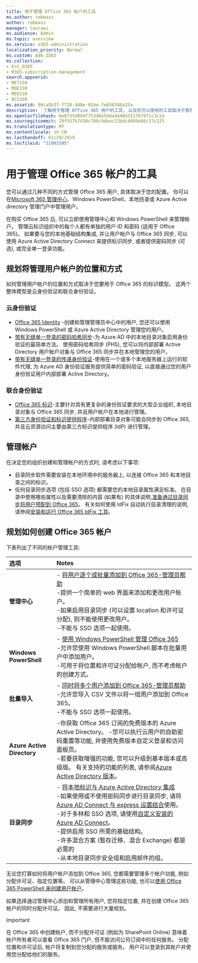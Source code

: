 ```yaml
---
title: 用于管理 Office 365 帐户的工具
ms.author: robmazz
author: robmazz
manager: laurawi
ms.audience: Admin
ms.topic: overview
ms.service: o365-administration
localization_priority: Normal
ms.custom: Adm_O365
ms.collection:
- Ent_O365
- M365-subscription-management
search.appverid:
- MET150
- MOE150
- MED150
- BCS160
ms.assetid: 98ca5b3f-f720-4d8e-91be-fe656548a25a
description: '了解用于管理 Office 365 用户的工具, 以及您可以使用的工具取决于管理用户身份的方式。 '
ms.openlocfilehash: 6e8f35d9b4f753d8e5ddad448d311767971c3c2a
ms.sourcegitcommit: 29f937b7430c708c9dbec23bdc4089e86c37c225
ms.translationtype: MT
ms.contentlocale: zh-CN
ms.lasthandoff: 03/29/2019
ms.locfileid: "31001595"
---
```

# <a name="tools-to-manage-office-365-accounts"></a>用于管理 Office 365 帐户的工具

您可以通过几种不同的方式管理 Office 365 用户, 具体取决于您的配置。 你可以在[Microsoft 365 管理中心](https://admin.microsoft.com)、Windows PowerShell、本地目录或 Azure Active directory 管理门户中管理用户。

在购买 Office 365 后, 可以立即使用管理中心和 Windows PowerShell 来管理帐户。 管理云标识组织中的每个人都有单独的用户 ID 和密码 (适用于 Office 365)。 如果要与您的本地基础结构集成, 并让用户帐户与 Office 365 同步, 可以使用 Azure Active Directory Connect 来提供标识同步, 或者提供密码同步 (可选), 或完全单一登录功能。
  
## <a name="plan-for-where-and-how-you-will-manage-your-user-accounts"></a>规划将管理用户帐户的位置和方式

如何管理用户帐户的位置和方式取决于您要用于 Office 365 的标识模型。 这两个整体模型是云身份验证和联合身份验证。
  
### <a name="cloud-authentication"></a>云身份验证

- [Office 365 Identity](about-office-365-identity.md) -创建和管理管理员中心中的用户, 您还可以使用 Windows PowerShell 或 Azure Active Directory 管理您的用户。
- [带有无缝单一登录的密码哈希同步](about-office-365-identity.md)-为 Azure AD 中的本地目录对象启用身份验证的最简单方法。 使用密码哈希同步 (PHS), 您可以将内部部署 Active Directory 用户帐户对象与 Office 365 同步并在本地管理您的用户。 
- [带有无缝单一登录的传递身份验证](about-office-365-identity.md)-使用在一个或多个本地服务器上运行的软件代理, 为 Azure AD 身份验证服务提供简单的密码验证, 以直接通过您的用户身份验证用户内部部署 Active Directory。 

### <a name="federated-authentication"></a>联合身份验证

- [Office 365 标识](about-office-365-identity.md)-主要针对具有更复杂的身份验证要求的大型企业组织, 本地目录对象与 Office 365 同步, 并且用户帐户在本地进行管理。 
- [第三方身份验证和标识提供程序](about-office-365-identity.md)-内部部署目录对象可能会同步到 Office 365, 并且云资源访问主要由第三方标识提供程序 (IdP) 进行管理。 

## <a name="managing-accounts"></a>管理帐户

在决定您的组织创建和管理帐户的方式时, 请考虑以下事项:
  
- 目录同步软件需要安装在本地环境中的服务器上, 以连接 Office 365 和本地目录之间的标识。
- 任何目录同步选项 (包括 SSO 选项) 都需要您的本地目录属性满足标准。 在目录中使用哪些属性以及需要清除的内容 (如果有) 的具体说明,[准备通过目录同步将用户预配到 Office 365](prepare-for-directory-synchronization.md)。 有关如何使用 IdFix 自动执行目录清理的说明, 请参阅[安装和运行 Office 365 IdFix 工具](install-and-run-idfix.md)。 

## <a name="plan-how-you-are-going-to-create-office-365-accounts"></a>规划如何创建 Office 365 帐户

下表列出了不同的帐户管理工具:

|**选项**|**Notes**|
|:-----|:-----|
|**管理中心** | - [将用户逐个或批量添加到 Office 365-管理员帮助](https://support.office.com/article/1970f7d6-03b5-442f-b385-5880b9c256ec) <br> -提供一个简单的 web 界面来添加和更改用户帐户。 <br> -如果启用目录同步 (可以设置 location 和许可证分配), 则不能使用更改用户。 <br> -不能与 SSO 选项一起使用。 <br> |
|**Windows PowerShell** | - [使用 Windows PowerShell 管理 Office 365](https://go.microsoft.com/fwlink/p/?LinkId=698471) <br> -允许您使用 Windows PowerShell 脚本在批量用户中添加用户。 <br> -可用于将位置和许可证分配给帐户, 而不考虑帐户的创建方式。 <br> |
|**批量导入** | - [同时将多个用户添加到 Office 365-管理员帮助](add-several-users-at-the-same-time.md) <br> -允许您导入 CSV 文件以将一组用户添加到 Office 365。 <br> -不能与 SSO 选项一起使用。 <br> |
|**Azure Active Directory** | -你获取 Office 365 订阅的免费版本的 Azure Active Directory。 -您可以执行云用户的自助密码重置等功能, 并使用免费版本自定义登录和访问面板页。 <br> -若要获取增强的功能, 您可以升级到基本版本或高级版。 有关支持的功能的列表, 请参阅[Azure Active Directory 版本](https://go.microsoft.com/fwlink/p/?LinkId=698465)。 <br> |
|**目录同步** | - [将本地标识与 Azure Active Directory 集成](https://go.microsoft.com/fwlink/p/?LinkID=624168) <br> -如果使用或不使用密码同步进行目录同步, 请将[Azure AD Connect 与 express 设置结合](https://go.microsoft.com/fwlink/p/?LinkID=698537)使用。  <br>  -对于多林和 SSO 选项, 请使用[自定义安装的 Azure AD Connect](https://go.microsoft.com/fwlink/p/?LinkId=698430)。 <br> -提供启用 SSO 所需的基础结构。 <br> -许多混合方案 (暂存迁移、混合 Exchange) 都是必需的 <br> -从本地目录同步安全组和启用邮件的组。 <br> |

无论您打算如何将用户帐户添加到 Office 365, 您都需要管理多个帐户功能, 例如分配许可证、指定位置等。 可以从管理中心管理这些功能, 也可以[使用 Office 365 PowerShell 来创建用户帐户](https://go.microsoft.com/fwlink/p/?LinkId=717083)。

如果选择通过管理中心添加和管理所有用户, 您将指定位置, 并在创建 Office 365 帐户的同时分配许可证。 因此, 不需要进行大量规划。

> [!IMPORTANT]
> 在 Office 365 中创建帐户, 而不分配许可证 (例如为 SharePoint Online) 意味着帐户所有者可以查看 Office 365 门户, 但不能访问公司订阅中的任何服务。 分配位置和许可证后, 帐户将复制到您分配的服务或服务。 用户可以登录到其帐户并使用您分配给他们的服务。